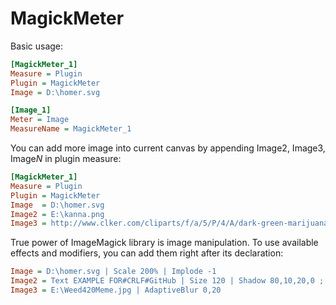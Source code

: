 # MagickMeter  

Basic usage:
```ini
[MagickMeter_1]
Measure = Plugin
Plugin = MagickMeter
Image = D:\homer.svg

[Image_1]
Meter = Image
MeasureName = MagickMeter_1
```

You can add more image into current canvas by appending Image2, Image3, Image*N* in plugin measure:

```ini
[MagickMeter_1]
Measure = Plugin
Plugin = MagickMeter
Image  = D:\homer.svg
Image2 = E:\kanna.png
Image3 = http://www.clker.com/cliparts/f/a/5/P/4/A/dark-green-marijuana-leaf-vector-format-md.png
```

True power of ImageMagick library is image manipulation. To use available effects and modifiers, you can add them right after its declaration:
```ini
Image = D:\homer.svg | Scale 200% | Implode -1
Image2 = Text EXAMPLE FOR#CRLF#GitHub | Size 120 | Shadow 80,10,20,0 ; FF5050
Image3 = E:\Weed420Meme.jpg | AdaptiveBlur 0,20
```
